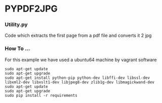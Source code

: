 # PYPDF2JPG

### Utility.py

Code which extracts the first page from a pdf file and converts it 2 jpg

### How To ...

For this example we have used a ubuntu64 machine by vagrant software 
 
```
sudo apt-get update
sudo apt-get upgrade
sudo apt-get install python-pip python-dev libffi-dev libssl-dev libxml2-dev libxslt1-dev libjpeg8-dev zlib1g-dev libmagickwand-dev
sudo apt-get update
sudo apt-get upgrade
sudo pip install -r requirements
```
